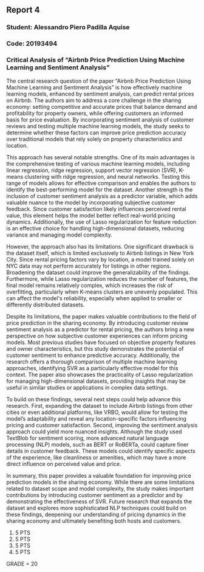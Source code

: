 ## Report 4

### Student: Alessandro Piero Padilla Aquise
### Code: 20193494

### Critical Analysis of “Airbnb Price Prediction Using Machine Learning and Sentiment Analysis”

The central research question of the paper “Airbnb Price Prediction Using Machine Learning and Sentiment Analysis” is how effectively machine learning models, enhanced by sentiment analysis, can predict rental prices on Airbnb. The authors aim to address a core challenge in the sharing economy: setting competitive and accurate prices that balance demand and profitability for property owners, while offering customers an informed basis for price evaluation. By incorporating sentiment analysis of customer reviews and testing multiple machine learning models, the study seeks to determine whether these factors can improve price prediction accuracy over traditional models that rely solely on property characteristics and location.

This approach has several notable strengths. One of its main advantages is the comprehensive testing of various machine learning models, including linear regression, ridge regression, support vector regression (SVR), K-means clustering with ridge regression, and neural networks. Testing this range of models allows for effective comparison and enables the authors to identify the best-performing model for the dataset. Another strength is the inclusion of customer sentiment analysis as a predictor variable, which adds valuable nuance to the model by incorporating subjective customer feedback. Since customer satisfaction likely influences perceived rental value, this element helps the model better reflect real-world pricing dynamics. Additionally, the use of Lasso regularization for feature reduction is an effective choice for handling high-dimensional datasets, reducing variance and managing model complexity.

However, the approach also has its limitations. One significant drawback is the dataset itself, which is limited exclusively to Airbnb listings in New York City. Since rental pricing factors vary by location, a model trained solely on NYC data may not perform accurately for listings in other regions. Broadening the dataset could improve the generalizability of the findings. Furthermore, while Lasso regularization reduces the number of features, the final model remains relatively complex, which increases the risk of overfitting, particularly when K-means clusters are unevenly populated. This can affect the model's reliability, especially when applied to smaller or differently distributed datasets.

Despite its limitations, the paper makes valuable contributions to the field of price prediction in the sharing economy. By introducing customer review sentiment analysis as a predictor for rental pricing, the authors bring a new perspective on how subjective customer experiences can inform pricing models. Most previous studies have focused on objective property features and owner characteristics, but this study demonstrates the potential of customer sentiment to enhance predictive accuracy. Additionally, the research offers a thorough comparison of multiple machine learning approaches, identifying SVR as a particularly effective model for this context. The paper also showcases the practicality of Lasso regularization for managing high-dimensional datasets, providing insights that may be useful in similar studies or applications in complex data settings.

To build on these findings, several next steps could help advance this research. First, expanding the dataset to include Airbnb listings from other cities or even additional platforms, like VRBO, would allow for testing the model’s adaptability and reveal any location-specific factors influencing pricing and customer satisfaction. Second, improving the sentiment analysis approach could yield more nuanced insights. Although the study used TextBlob for sentiment scoring, more advanced natural language processing (NLP) models, such as BERT or RoBERTa, could capture finer details in customer feedback. These models could identify specific aspects of the experience, like cleanliness or amenities, which may have a more direct influence on perceived value and price.

In summary, this paper provides a valuable foundation for improving price prediction models in the sharing economy. While there are some limitations related to dataset scope and model complexity, the study makes important contributions by introducing customer sentiment as a predictor and by demonstrating the effectiveness of SVR. Future research that expands the dataset and explores more sophisticated NLP techniques could build on these findings, deepening our understanding of pricing dynamics in the sharing economy and ultimately benefiting both hosts and customers.

1) 5 PTS
2) 5 PTS
3) 5 PTS
4) 5 PTS

GRADE = 20